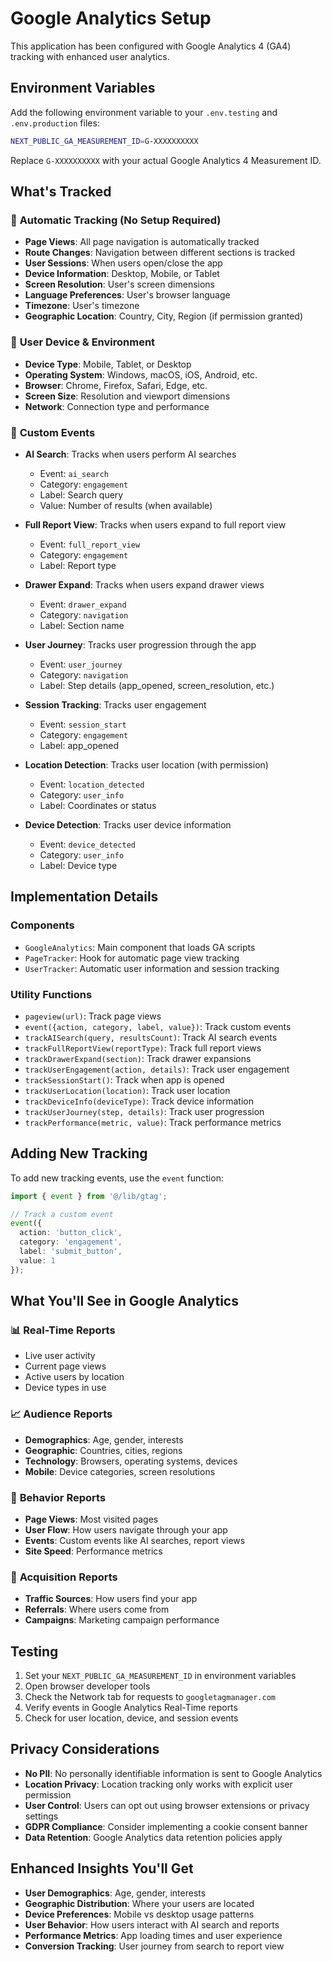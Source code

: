# Google Analytics Setup

This application has been configured with Google Analytics 4 (GA4) tracking with enhanced user analytics.

## Environment Variables

Add the following environment variable to your `.env.testing` and `.env.production` files:

```bash
NEXT_PUBLIC_GA_MEASUREMENT_ID=G-XXXXXXXXXX
```

Replace `G-XXXXXXXXXX` with your actual Google Analytics 4 Measurement ID.

## What's Tracked

### 🚀 **Automatic Tracking (No Setup Required)**
- **Page Views**: All page navigation is automatically tracked
- **Route Changes**: Navigation between different sections is tracked
- **User Sessions**: When users open/close the app
- **Device Information**: Desktop, Mobile, or Tablet
- **Screen Resolution**: User's screen dimensions
- **Language Preferences**: User's browser language
- **Timezone**: User's timezone
- **Geographic Location**: Country, City, Region (if permission granted)

### 📱 **User Device & Environment**
- **Device Type**: Mobile, Tablet, or Desktop
- **Operating System**: Windows, macOS, iOS, Android, etc.
- **Browser**: Chrome, Firefox, Safari, Edge, etc.
- **Screen Size**: Resolution and viewport dimensions
- **Network**: Connection type and performance

### 🎯 **Custom Events**
- **AI Search**: Tracks when users perform AI searches
  - Event: `ai_search`
  - Category: `engagement`
  - Label: Search query
  - Value: Number of results (when available)

- **Full Report View**: Tracks when users expand to full report view
  - Event: `full_report_view`
  - Category: `engagement`
  - Label: Report type

- **Drawer Expand**: Tracks when users expand drawer views
  - Event: `drawer_expand`
  - Category: `navigation`
  - Label: Section name

- **User Journey**: Tracks user progression through the app
  - Event: `user_journey`
  - Category: `navigation`
  - Label: Step details (app_opened, screen_resolution, etc.)

- **Session Tracking**: Tracks user engagement
  - Event: `session_start`
  - Category: `engagement`
  - Label: app_opened

- **Location Detection**: Tracks user location (with permission)
  - Event: `location_detected`
  - Category: `user_info`
  - Label: Coordinates or status

- **Device Detection**: Tracks user device information
  - Event: `device_detected`
  - Category: `user_info`
  - Label: Device type

## Implementation Details

### Components
- `GoogleAnalytics`: Main component that loads GA scripts
- `PageTracker`: Hook for automatic page view tracking
- `UserTracker`: Automatic user information and session tracking

### Utility Functions
- `pageview(url)`: Track page views
- `event({action, category, label, value})`: Track custom events
- `trackAISearch(query, resultsCount)`: Track AI search events
- `trackFullReportView(reportType)`: Track full report views
- `trackDrawerExpand(section)`: Track drawer expansions
- `trackUserEngagement(action, details)`: Track user engagement
- `trackSessionStart()`: Track when app is opened
- `trackUserLocation(location)`: Track user location
- `trackDeviceInfo(deviceType)`: Track device information
- `trackUserJourney(step, details)`: Track user progression
- `trackPerformance(metric, value)`: Track performance metrics

## Adding New Tracking

To add new tracking events, use the `event` function:

```typescript
import { event } from '@/lib/gtag';

// Track a custom event
event({
  action: 'button_click',
  category: 'engagement',
  label: 'submit_button',
  value: 1
});
```

## What You'll See in Google Analytics

### 📊 **Real-Time Reports**
- Live user activity
- Current page views
- Active users by location
- Device types in use

### 📈 **Audience Reports**
- **Demographics**: Age, gender, interests
- **Geographic**: Countries, cities, regions
- **Technology**: Browsers, operating systems, devices
- **Mobile**: Device categories, screen resolutions

### 🎯 **Behavior Reports**
- **Page Views**: Most visited pages
- **User Flow**: How users navigate through your app
- **Events**: Custom events like AI searches, report views
- **Site Speed**: Performance metrics

### 📱 **Acquisition Reports**
- **Traffic Sources**: How users find your app
- **Referrals**: Where users come from
- **Campaigns**: Marketing campaign performance

## Testing

1. Set your `NEXT_PUBLIC_GA_MEASUREMENT_ID` in environment variables
2. Open browser developer tools
3. Check the Network tab for requests to `googletagmanager.com`
4. Verify events in Google Analytics Real-Time reports
5. Check for user location, device, and session events

## Privacy Considerations

- **No PII**: No personally identifiable information is sent to Google Analytics
- **Location Privacy**: Location tracking only works with explicit user permission
- **User Control**: Users can opt out using browser extensions or privacy settings
- **GDPR Compliance**: Consider implementing a cookie consent banner
- **Data Retention**: Google Analytics data retention policies apply

## Enhanced Insights You'll Get

- **User Demographics**: Age, gender, interests
- **Geographic Distribution**: Where your users are located
- **Device Preferences**: Mobile vs desktop usage patterns
- **User Behavior**: How users interact with AI search and reports
- **Performance Metrics**: App loading times and user experience
- **Conversion Tracking**: User journey from search to report view
